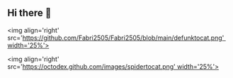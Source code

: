 ## Hi there 👋

<img align='right' src='https://github.com/Fabri2505/Fabri2505/blob/main/defunktocat.png' width='25%'>

<img align='right' src='https://octodex.github.com/images/spidertocat.png' width='25%'>
<!--
**Fabri2505/Fabri2505** is a ✨ _special_ ✨ repository because its `README.md` (this file) appears on your GitHub profile.

Here are some ideas to get you started:

- 🔭 I’m currently working on ...
- 🌱 I’m currently learning ...
- 👯 I’m looking to collaborate on ...
- 🤔 I’m looking for help with ...
- 💬 Ask me about ...
- 📫 How to reach me: ...
- 😄 Pronouns: ...
- ⚡ Fun fact: ...
-->
